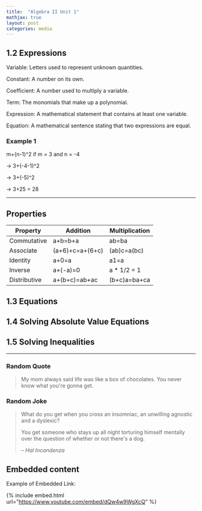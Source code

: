 ```yaml
---
title:  "Algebra II Unit 1"
mathjax: true
layout: post
categories: media
---
```


## 1.2 Expressions

Variable: Letters used to represent unknown quantities.

Constant: A number on its own.

Coefficient: A number used to multiply a variable.

Term: The monomials that make up a polynomial.

Expression: A mathematical statement that contains at least one variable.

Equation: A mathematical sentence stating that two expressions are equal.

### Example 1

m+(n-1)^2 if m = 3 and n = -4

-> 3+(-4-1)^2

-> 3+(-5)^2

-> 3+25 = 28

---

## Properties

| Property         | Addition         | Multiplication  |
|------------------|------------------|-----------------|
| Commutative      | a+b=b+a          | ab=ba           |
| Associate        | (a+6)+c=a+(6+c)  | (ab)c=a(bc)     |
| Identity         | a+0=a            | a1=a            |
| Inverse          | a+(-a)=0         | a * 1/2 = 1     |
| Distributive     | a+(b+c)=ab+ac    | (b+c)a=ba+ca    |



## 1.3 Equations


## 1.4 Solving Absolute Value Equations


## 1.5 Solving Inequalities

---

### Random Quote

> My mom always said life was like a box of chocolates. You never know what you're gonna get.

### Random Joke

> What do you get when you cross an insomniac, an unwilling agnostic and a dyslexic?
>
> You get someone who stays up all night torturing himself mentally over the question of whether or not there's a dog.
>
> – _Hal Incandenza_

## Embedded content

Example of Embedded Link:

{% include embed.html url="https://www.youtube.com/embed/dQw4w9WgXcQ" %}
